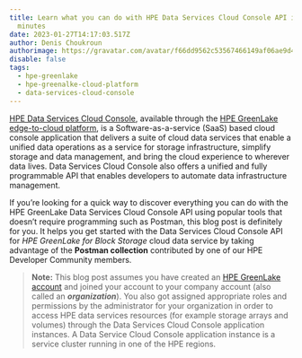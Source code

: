 ```yaml
---
title: Learn what you can do with HPE Data Services Cloud Console API in just 3
  minutes
date: 2023-01-27T14:17:03.517Z
author: Denis Choukroun
authorimage: https://gravatar.com/avatar/f66dd9562c53567466149af06ae9d4f1?s=96
disable: false
tags:
  - hpe-greenlake
  - hpe-greenalke-cloud-platform
  - data-services-cloud-console
---
```

[HPE Data Services Cloud Console](https://developer.hpe.com/greenlake/data-services-cloud-console/home/), available through the [HPE GreenLake edge-to-cloud platform](https://developer.hpe.com/greenlake/hpe-greenlake-cloud-platform/home/), is a Software-as-a-service (SaaS) based cloud console application that delivers a suite of cloud data services that enable a unified data operations as a service for storage infrastructure, simplify storage and data management, and bring the cloud experience to wherever data lives. Data Services Cloud Console also offers a unified and fully programmable API that enables developers to automate data infrastructure management. 

If you’re looking for a quick way to discover everything you can do with the HPE GreenLake Data Services Cloud Console API using popular tools that doesn’t require programming such as Postman, this blog post is definitely for you. It helps you get started with the Data Services Cloud Console API for _HPE GreenLake for Block Storage_ cloud data service by taking advantage of the **Postman collection** contributed by one of our HPE Developer Community members.

>**Note:** This blog post assumes you have created an [HPE GreenLake account](https://console.greenlake.hpe.com/) and joined your account to your company account (also called an ***organization***). You also got assigned appropriate roles and permissions by the administrator for your organization in order to access HPE data services resources (for example storage arrays and volumes) through the Data Services Cloud Console application instances. A Data Service Cloud Console application instance is a service cluster running in one of the HPE regions.


